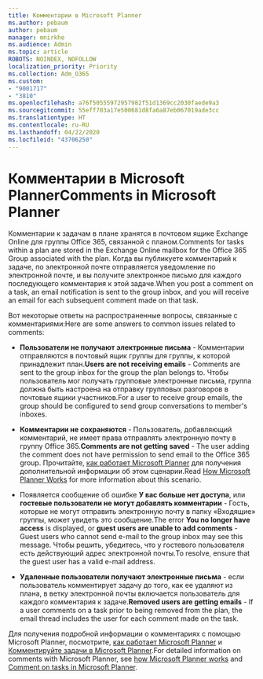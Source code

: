 ```yaml
---
title: Комментарии в Microsoft Planner
ms.author: pebaum
author: pebaum
manager: mnirkhe
ms.audience: Admin
ms.topic: article
ROBOTS: NOINDEX, NOFOLLOW
localization_priority: Priority
ms.collection: Adm_O365
ms.custom:
- "9001717"
- "3810"
ms.openlocfilehash: a76f50555972957982f51d1369cc2030faede9a3
ms.sourcegitcommit: 55eff703a17e500681d8fa6a87eb067019ade3cc
ms.translationtype: HT
ms.contentlocale: ru-RU
ms.lasthandoff: 04/22/2020
ms.locfileid: "43706250"
---
```

# <a name="comments-in-microsoft-planner"></a><span data-ttu-id="3aa54-102">Комментарии в Microsoft Planner</span><span class="sxs-lookup"><span data-stu-id="3aa54-102">Comments in Microsoft Planner</span></span>

<span data-ttu-id="3aa54-103">Комментарии к задачам в плане хранятся в почтовом ящике Exchange Online для группы Office 365, связанной с планом.</span><span class="sxs-lookup"><span data-stu-id="3aa54-103">Comments for tasks within a plan are stored in the Exchange Online mailbox for the Office 365 Group associated with the plan.</span></span>  <span data-ttu-id="3aa54-104">Когда вы публикуете комментарий к задаче, по электронной почте отправляется уведомление по электронной почте, и вы получите электронное письмо для каждого последующего комментария к этой задаче.</span><span class="sxs-lookup"><span data-stu-id="3aa54-104">When you post a comment on a task, an email notification is sent to the group inbox, and you will receive an email for each subsequent comment made on that task.</span></span>

<span data-ttu-id="3aa54-105">Вот некоторые ответы на распространенные вопросы, связанные с комментариями:</span><span class="sxs-lookup"><span data-stu-id="3aa54-105">Here are some answers to common issues related to comments:</span></span>

- <span data-ttu-id="3aa54-106">**Пользователи не получают электронные письма** - Комментарии отправляются в почтовый ящик группы для группы, к которой принадлежит план.</span><span class="sxs-lookup"><span data-stu-id="3aa54-106">**Users are not receiving emails** - Comments are sent to the group inbox for the group the plan belongs to.</span></span> <span data-ttu-id="3aa54-107">Чтобы пользователь мог получать групповые электронные письма, группа должна быть настроена на отправку групповых разговоров в почтовые ящики участников.</span><span class="sxs-lookup"><span data-stu-id="3aa54-107">For a user to receive group emails, the group should be configured to send group conversations to member's inboxes.</span></span>

- <span data-ttu-id="3aa54-108">**Комментарии не сохраняются** - Пользователь, добавляющий комментарий, не имеет права отправлять электронную почту в группу Office 365.</span><span class="sxs-lookup"><span data-stu-id="3aa54-108">**Comments are not getting saved** -  The user adding the comment does not have permission to send email to the Office 365 group.</span></span> <span data-ttu-id="3aa54-109">Прочитайте, [как работает Microsoft Planner](https://techcommunity.microsoft.com/t5/planner-blog/how-microsoft-planner-works/ba-p/1214736) для получения дополнительной информации об этом сценарии.</span><span class="sxs-lookup"><span data-stu-id="3aa54-109">Read [How Microsoft Planner Works](https://techcommunity.microsoft.com/t5/planner-blog/how-microsoft-planner-works/ba-p/1214736) for more information about this scenario.</span></span>

- <span data-ttu-id="3aa54-110">Появляется сообщение об ошибке **У вас больше нет доступа**, или **гостевые пользователи не могут добавлять комментарии** - Гость, которые не могут отправить электронную почту в папку «Входящие» группы, может увидеть это сообщение.</span><span class="sxs-lookup"><span data-stu-id="3aa54-110">The error **You no longer have access** is displayed, or **guest users are unable to add comments** - Guest users who cannot send e-mail to the group inbox may see this message.</span></span> <span data-ttu-id="3aa54-111">Чтобы решить, убедитесь, что у гостевого пользователя есть действующий адрес электронной почты.</span><span class="sxs-lookup"><span data-stu-id="3aa54-111">To resolve, ensure that the guest user has a valid e-mail address.</span></span>

- <span data-ttu-id="3aa54-112">**Удаленные пользователи получают электронные письма** - если пользователь комментирует задачу до того, как ее удаляют из плана, в ветку электронной почты включается пользователь для каждого комментария к задаче.</span><span class="sxs-lookup"><span data-stu-id="3aa54-112">**Removed users are getting emails** -  If a user comments on a task prior to being removed from the plan, the email thread includes the user for each comment made on the task.</span></span>

<span data-ttu-id="3aa54-113">Для получения подробной информации о комментариях с помощью Microsoft Planner, посмотрите, [как работает Microsoft Planner](https://techcommunity.microsoft.com/t5/planner-blog/how-microsoft-planner-works/ba-p/1214736) и [Комментируйте задачи в Microsoft Planner](https://support.microsoft.com/office/comment-on-tasks-in-microsoft-planner-fd4aedde-7785-4cd0-96ee-122fbc9140e1).</span><span class="sxs-lookup"><span data-stu-id="3aa54-113">For detailed information on comments with Microsoft Planner, see [how Microsoft Planner works](https://techcommunity.microsoft.com/t5/planner-blog/how-microsoft-planner-works/ba-p/1214736) and [Comment on tasks in Microsoft Planner](https://support.microsoft.com/office/comment-on-tasks-in-microsoft-planner-fd4aedde-7785-4cd0-96ee-122fbc9140e1).</span></span>

